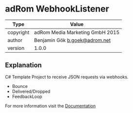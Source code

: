 ﻿# adRom WebhookListener

Type | Value
------------ | -------------
copyright | adRom Media Marketing GmbH 2015
author | Benjamin Gök <b.goek@adrom.net>
version | 1.0.0

## Explanation
 
C# Template Project to receive JSON requests via webhooks.
* Bounce
* Delivered/Dropped
* FeedbackLoop

For more information visit the [Documentation](http://customerportal.adrom.cc/#/documentation/webhooks)
